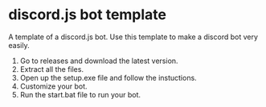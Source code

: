 # discord.js bot template
A template of a discord.js bot.
Use this template to make a discord bot very easily.

1. Go to releases and download the latest version.
2. Extract all the files.
3. Open up the setup.exe file and follow the instuctions.
4. Customize your bot.
5. Run the start.bat file to run your bot.
